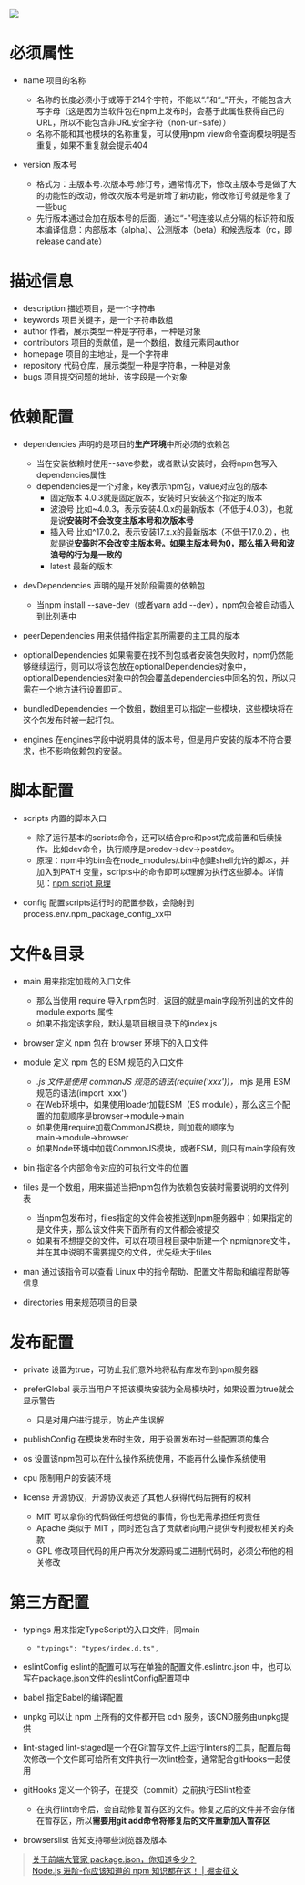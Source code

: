
![](https://mmbiz.qpic.cn/mmbiz_png/EO58xpw5UMO5o6m7MzbCAbXRYJGekcC98XV28Oia6K9DUwHN2sAp1jdBDa0UFFFl6COoONvIf9xOh0oG1sicnUnQ/640?wx_fmt=png&wxfrom=5&wx_lazy=1&wx_co=1)

# 必须属性

* name 项目的名称
  * 名称的长度必须小于或等于214个字符，不能以“.”和“_”开头，不能包含大写字母（这是因为当软件包在npm上发布时，会基于此属性获得自己的URL，所以不能包含非URL安全字符（non-url-safe））
  * 名称不能和其他模块的名称重复，可以使用npm view命令查询模块明是否重复，如果不重复就会提示404

* version 版本号
  * 格式为：主版本号.次版本号.修订号，通常情况下，修改主版本号是做了大的功能性的改动，修改次版本号是新增了新功能，修改修订号就是修复了一些bug
  * 先行版本通过会加在版本号的后面，通过“-”号连接以点分隔的标识符和版本编译信息：内部版本（alpha）、公测版本（beta）和候选版本（rc，即release candiate）

# 描述信息

* description 描述项目，是一个字符串
* keywords 项目关键字，是一个字符串数组
* author 作者，展示类型一种是字符串，一种是对象
* contributors 项目的贡献值，是一个数组，数组元素同author
* homepage 项目的主地址，是一个字符串
* repository 代码仓库，展示类型一种是字符串，一种是对象
* bugs 项目提交问题的地址，该字段是一个对象

# 依赖配置

* dependencies 声明的是项目的**生产环境**中所必须的依赖包
  * 当在安装依赖时使用--save参数，或者默认安装时，会将npm包写入dependencies属性
  * dependencies是一个对象，key表示npm包，value对应包的版本
    * 固定版本 4.0.3就是固定版本，安装时只安装这个指定的版本
    * 波浪号 比如~4.0.3，表示安装4.0.x的最新版本（不低于4.0.3），也就是说**安装时不会改变主版本号和次版本号**
    * 插入号 比如^17.0.2，表示安装17.x.x的最新版本（不低于17.0.2），也就是说**安装时不会改变主版本号。如果主版本号为0，那么插入号和波浪号的行为是一致的**
    * latest 最新的版本

* devDependencies 声明的是开发阶段需要的依赖包
  * 当npm install --save-dev（或者yarn add --dev），npm包会被自动插入到此列表中

* peerDependencies 用来供插件指定其所需要的主工具的版本

* optionalDependencies 如果需要在找不到包或者安装包失败时，npm仍然能够继续运行，则可以将该包放在optionalDependencies对象中，optionalDependencies对象中的包会覆盖dependencies中同名的包，所以只需在一个地方进行设置即可。

* bundledDependencies 一个数组，数组里可以指定一些模块，这些模块将在这个包发布时被一起打包。

* engines 在engines字段中说明具体的版本号，但是用户安装的版本不符合要求，也不影响依赖包的安装。

# 脚本配置

* scripts 内置的脚本入口
  * 除了运行基本的scripts命令，还可以结合pre和post完成前置和后续操作。比如dev命令，执行顺序是predev→dev→postdev。
  * 原理：npm中的bin会在node_modules/.bin中创建shell允许的脚本，并加入到PATH 变量，scripts中的命令即可以理解为执行这些脚本。详情见：[npm script 原理](https://juejin.cn/post/6846687601982701575#heading-11)

* config 配置scripts运行时的配置参数，会隐射到process.env.npm_package_config_xx中

# 文件&目录

* main 用来指定加载的入口文件
  * 那么当使用 require 导入npm包时，返回的就是main字段所列出的文件的module.exports 属性
  * 如果不指定该字段，默认是项目根目录下的index.js

* browser 定义 npm 包在 browser 环境下的入口文件

* module 定义 npm 包的 ESM 规范的入口文件
  * *.js 文件是使用 commonJS 规范的语法(require('xxx'))，*.mjs 是用 ESM 规范的语法(import 'xxx')
  * 在Web环境中，如果使用loader加载ESM（ES module），那么这三个配置的加载顺序是browser→module→main
  * 如果使用require加载CommonJS模块，则加载的顺序为main→module→browser
  * 如果Node环境中加载CommonJS模块，或者ESM，则只有main字段有效

* bin 指定各个内部命令对应的可执行文件的位置

* files 是一个数组，用来描述当把npm包作为依赖包安装时需要说明的文件列表
  * 当npm包发布时，files指定的文件会被推送到npm服务器中；如果指定的是文件夹，那么该文件夹下面所有的文件都会被提交
  * 如果有不想提交的文件，可以在项目根目录中新建一个.npmignore文件，并在其中说明不需要提交的文件，优先级大于files

* man 通过该指令可以查看 Linux 中的指令帮助、配置文件帮助和编程帮助等信息

* directories 用来规范项目的目录

# 发布配置

* private 设置为true，可防止我们意外地将私有库发布到npm服务器

* preferGlobal 表示当用户不把该模块安装为全局模块时，如果设置为true就会显示警告
  * 只是对用户进行提示，防止产生误解

* publishConfig 在模块发布时生效，用于设置发布时一些配置项的集合

* os 设置该npm包可以在什么操作系统使用，不能再什么操作系统使用

* cpu 限制用户的安装环境

* license 开源协议，开源协议表述了其他人获得代码后拥有的权利
  * MIT 可以拿你的代码做任何想做的事情，你也无需承担任何责任
  * Apache 类似于 MIT ，同时还包含了贡献者向用户提供专利授权相关的条款
  * GPL 修改项目代码的用户再次分发源码或二进制代码时，必须公布他的相关修改

# 第三方配置

* typings 用来指定TypeScript的入口文件，同main
  * `"typings": "types/index.d.ts",`

* eslintConfig eslint的配置可以写在单独的配置文件.eslintrc.json 中，也可以写在package.json文件的eslintConfig配置项中

* babel 指定Babel的编译配置

* unpkg 可以让 npm 上所有的文件都开启 cdn 服务，该CND服务由unpkg提供

* lint-staged lint-staged是一个在Git暂存文件上运行linters的工具，配置后每次修改一个文件即可给所有文件执行一次lint检查，通常配合gitHooks一起使用

* gitHooks 定义一个钩子，在提交（commit）之前执行ESlint检查
  * 在执行lint命令后，会自动修复暂存区的文件。修复之后的文件并不会存储在暂存区，所以**需要用git add命令将修复后的文件重新加入暂存区**

* browserslist 告知支持哪些浏览器及版本

> [关于前端大管家 package.json，你知道多少？](https://mp.weixin.qq.com/s/Np-tDI84_VTJPHAIAl8aGQ)<br>
[Node.js 进阶-你应该知道的 npm 知识都在这！ | 掘金征文](https://juejin.cn/post/6846687601982701575)